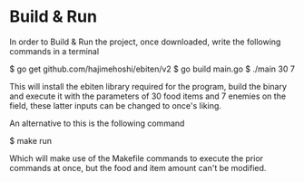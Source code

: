# Build & Run
In order to Build & Run the project, once downloaded, write the following commands in a terminal

$ go get github.com/hajimehoshi/ebiten/v2
$ go build main.go
$ ./main 30 7

This will install the ebiten library required for the program, build the binary and execute it with the parameters of 30 food items and 7 enemies on the field,
these latter inputs can be changed to once's liking.

An alternative to this is the following command

$ make run

Which will make use of the Makefile commands to execute the prior commands at once, but the food and item amount can't be modified.
